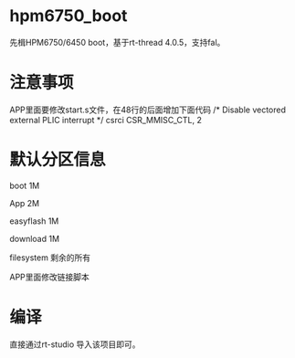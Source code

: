 # hpm6750_boot
先楫HPM6750/6450 boot，基于rt-thread 4.0.5，支持fal。

# 注意事项
APP里面要修改start.s文件，在48行的后面增加下面代码
/* Disable vectored external PLIC interrupt */
csrci CSR_MMISC_CTL, 2

# 默认分区信息

boot		1M

App		2M

easyflash	1M

download	1M

filesystem	剩余的所有

APP里面修改链接脚本
# 编译
直接通过rt-studio 导入该项目即可。

